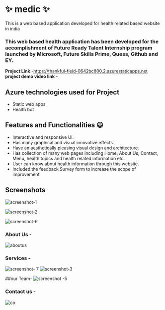 # ✨  medic ✨

This is a web based application developed for health related based website in india

### This web based health application has been developed for the accomplishment of Future Ready Talent Internship program launched by Microsoft, Future Skills Prime, Quess, Github and EY.


**Project Link** -https://thankful-field-0642bc800.2.azurestaticapps.net
**project demo video link** - 

## Azure technologies used for Project

- Static web apps
- Health bot

## Features and Functionalities 😃

- Interactive and responsive UI.
- Has many graphical and visual innovative effects.
- Have an aesthetically pleasing visual design and architecture.
- Has collection of many web pages including Home, About Us, Contact, Menu, health topics and health related information etc.
- User can know about health information through this website.
- Included the feedback Survey form to increase the scope of improvement 

## Screenshots


![screenshot-1](https://user-images.githubusercontent.com/114739107/204092724-ddfc0928-f0d3-4b06-82cf-751792d5313c.png)

![screenshot-2](https://user-images.githubusercontent.com/114739107/204092741-ffa0660c-c60d-407d-a948-5f5f625897c7.png)

 ![screenshot-6](https://user-images.githubusercontent.com/114739107/204092828-4c1d7547-1680-4fd2-b952-0f9ae1a19fd7.png)
  

### About Us -

![aboutus](https://user-images.githubusercontent.com/114739107/204093471-ff4aaeb6-bc04-4f9c-ada9-d475455bd932.png)


### Services -
![screenshot- 7](https://user-images.githubusercontent.com/114739107/204092779-b8a25bf5-252f-47d5-9b43-e7ea1e2bd859.png)
![screenshot-3](https://user-images.githubusercontent.com/114739107/204092797-b9d38ce8-e28f-4733-a8cf-c22ca20a5eea.png)

##our Team-
![screenshot -5](https://user-images.githubusercontent.com/114739107/204092895-58290402-b540-4c4a-baeb-cc21db8fb930.png)


### Contact us -
![co](https://user-images.githubusercontent.com/114739107/204093078-a542bc83-4d5a-438f-9146-e8603792bef6.png)

